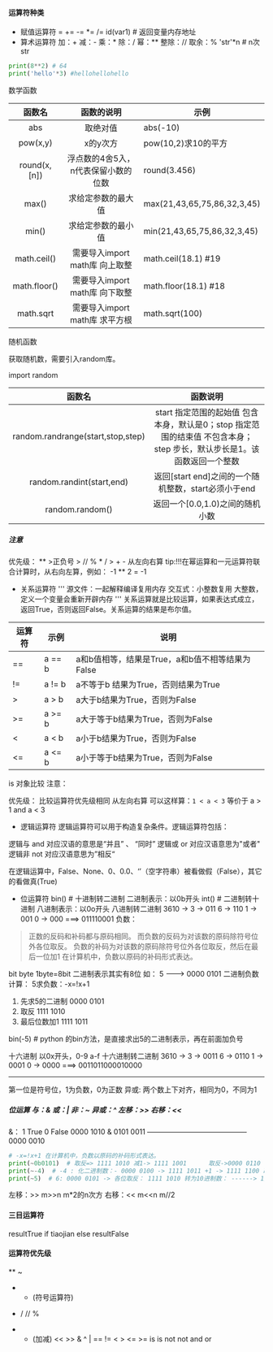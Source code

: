 #### 运算符种类
- 赋值运算符
 = += -= *= /=
 id(var1) # 返回变量内存地址
- 算术运算符
加：+  减：- 乘：* 除：/ 幂：** 整除：// 取余：% 
'str'*n # n次str
```python
print(8**2) # 64
print('hello'*3) #hellohellohello
```
数学函数

|     函数名      |          函数的说明           | 示例                          |
| :----------: | :----------------------: | --------------------------- |
|     abs      |           取绝对值           | abs(-10)                    |
|   pow(x,y)   |          x的y次方           | pow(10,2)求10的平方             |
| round(x,[n]) |   浮点数的4舍5入， n代表保留小数的位数   | round(3.456)                |
|    max()     |        求给定参数的最大值         | max(21,43,65,75,86,32,3,45) |
|    min()     |        求给定参数的最小值         | min(21,43,65,75,86,32,3,45) |
| math.ceil()  | 需要导入import  math库   向上取整 | math.ceil(18.1) #19         |
| math.floor() | 需要导入import  math库   向下取整 | math.floor(18.1) #18        |
|  math.sqrt   | 需要导入import  math库   求平方根 | math.sqrt(100)              |


随机函数

获取随机数，需要引入random库。

import  random

|                函数名                |                   函数说明                   |
| :-------------------------------: | :--------------------------------------: |
| random.randrange(start,stop,step) | start 指定范围的起始值 包含本身，默认是0；stop 指定范围的结束值 不包含本身； step 步长，默认步长是1。该函数返回一个整数 |
|     random.randint(start,end)     |   返回[start  end]之间的一个随机整数，start必须小于end   |
|          random.random()          |           返回一个[0.0,1.0)之间的随机小数           |

##### 注意

 优先级：  ** >正负号 > // % * /  > + -
 从左向右算
 tip:!!!在幂运算和一元运算符联合计算时，从右向左算，例如： -1 ** 2 = -1

- 关系运算符
'''
源文件：一起解释编译复用内存
交互式：小整数复用 大整数，定义一个变量会重新开辟内存
'''
关系运算就是比较运算，如果表达式成立，返回True，否则返回False。关系运算的结果是布尔值。

| 运算符  | 示例       | 说明                             |
| ---- | -------- | ------------------------------ |
| ==   | a == b   | a和b值相等，结果是True，a和b值不相等结果为False |
| !=   | a != b   | a不等于b 结果为True，否则结果为True        |
| >    | a  > b   | a大于b结果为True，否则为False           |
| >=   | a  >=  b | a大于等于b结果为True，否则为False         |
| <    | a < b    | a小于b结果为True，否则为False           |
| <=   | a <= b   | a小于等于b结果为True，否则为False         |
is 对象比较
注意：

 优先级： 比较运算符优先级相同
 从左向右算
 可以这样算：`1 < a < 3`  等价于 a > 1  and  a < 3

- 逻辑运算符
逻辑运算符可以用于构造复杂条件。逻辑运算符包括：

 逻辑与 and  对应汉语的意思是“并且”  、 “同时”
 逻辑或  or   对应汉语意思为"或者"
 逻辑非 not  对应汉语意思为”相反“

在逻辑运算中，False、None、0、0.0、‘’（空字符串）被看做假（False），其它的看做真(True)

- 位运算符
bin() # 十进制转二进制 二进制表示：以0b开头
int() # 二进制转十进制
八进制表示：以0o开头
八进制转二进制 3610 -> 3 -> 011  6 -> 110   1 -> 001   0 -> 000 ===>  011110001
负数：
>正数的反码和补码都与原码相同。 
而负数的反码为对该数的原码除符号位外各位取反。 
负数的补码为对该数的原码除符号位外各位取反，然后在最后一位加1 
在计算机中，负数以原码的补码形式表达。 

bit byte 1byte=8bit 二进制表示其实有8位 如： 5 ---> 0000 0101
二进制负数计算：
5求负数：-x=!x+1
1. 先求5的二进制 0000 0101
2. 取反         1111 1010
3. 最后位数加1   1111 1011

bin(-5) # python 的bin方法，是直接求出5的二进制表示，再在前面加负号

十六进制 以0x开头，0-9 a-f
十六进制转二进制 3610 -> 3 -> 0011  6 -> 0110   1 -> 0001   0 -> 0000 ===>  0011011000010000

---
第一位是符号位，1为负数，0为正数
异或: 两个数上下对齐，相同为0，不同为1
##### 位运算 与：& 或：|  非：~ 异或：^ 左移：>> 右移：<<
&：
1 True 0 False
  0000 1010
& 0101 0011
——————————————
  0000 0010

```python
# -x=!x+1 在计算机中，负数以原码的补码形式表达。
print(~0b0101)  # 取反=> 1111 1010 减1-> 1111 1001      取反->0000 0110
print(~-4)  # -4 : 化二进制数：- 0000 0100 -> 1111 1011 +1 -> 1111 1100 取反==== 0000 0011 正数 不需要转换 为3
print(~5)  # 6: 0000 0101 -> 各位取反： 1111 1010 转为10进制数： ------> 1开头的为负数。转为： x=！（-x-1） 1111 1001 -》 0000 0110 -》 -6

```
左移：>> m>>n m*2的n次方
右移：<< m<<n m//2

#### 三目运算符
resultTrue if tiaojian else resultFalse

#### 运算符优先级
**
~
+ - (符号运算符)
* / // %
+ - (加减)
<< >>
&
^
|
== != < > <= >=
is is not
not
and
or